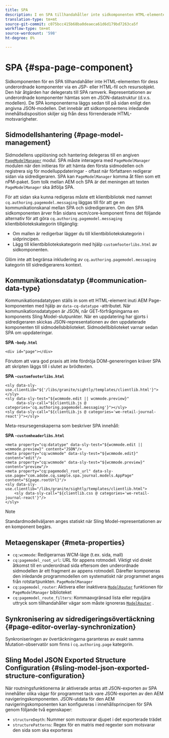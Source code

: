 ```yaml
---
title: SPA
description: I en SPA tillhandahåller inte sidkomponenten HTML-elementen för dess underordnade komponenter, utan delegerar i stället detta till det SPA ramverket. Det här dokumentet förklarar hur det gör sidkomponenten i ett SPA unik.
translation-type: tm+mt
source-git-commit: c075bcc415b68ba0deaeca61d6d179bd7263ca5f
workflow-type: tm+mt
source-wordcount: '598'
ht-degree: 0%

---
```



# SPA {#spa-page-component}

Sidkomponenten för en SPA tillhandahåller inte HTML-elementen för dess underordnade komponenter via en JSP- eller HTML-fil och resursobjekt. Den här åtgärden har delegerats till SPA ramverk. Representationen av underordnade komponenter hämtas som en JSON-datastruktur (d.v.s. modellen). De SPA komponenterna läggs sedan till på sidan enligt den angivna JSON-modellen. Det innebär att sidkomponentens inledande innehållsdisposition skiljer sig från dess förrenderade HTML-motsvarigheter.

## Sidmodellshantering {#page-model-management}

Sidmodellens upplösning och hantering delegeras till en angiven [`PageModelManager`](blueprint.md#pagemodelmanager) modul. SPA måste interagera med `PageModelManager` modulen när den initieras för att hämta den första sidmodellen och registrera sig för modelluppdateringar - oftast när författaren redigerar sidan via sidredigeraren. SPA kan `PageModelManager` komma åt filen som ett nPM-paket. Som tolk mellan AEM och SPA är det meningen att texten `PageModelManager` ska åtfölja SPA.

För att sidan ska kunna redigeras måste ett klientbibliotek med namnet `cq.authoring.pagemodel.messaging` läggas till för att ge en kommunikationskanal mellan SPA och sidredigeraren. Om den SPA sidkomponenten ärver från sidans wcm/core-komponent finns det följande alternativ för att göra `cq.authoring.pagemodel.messaging` klientbibliotekskategorin tillgänglig:

* Om mallen är redigerbar lägger du till klientbibliotekskategorin i sidprincipen.
* Lägg till klientbibliotekskategorin med hjälp `customfooterlibs.html` av sidkomponenten.

Glöm inte att begränsa inkludering av `cq.authoring.pagemodel.messaging` kategorin till sidredigerarens kontext.

## Kommunikationsdatatyp {#communication-data-type}

Kommunikationsdatatypen ställs in som ett HTML-element inuti AEM Page-komponenten med hjälp av `data-cq-datatype` -attributet. När kommunikationsdatatypen är JSON, når GET-förfrågningarna en komponents Sling Model-slutpunkter. När en uppdatering har gjorts i sidredigeraren skickas JSON-representationen av den uppdaterade komponenten till sidmodellsbiblioteket. Sidmodellbiblioteket varnar sedan SPA om uppdateringar.

**SPA -`body.html`**

```
<div id="page"></div>
```

Förutom att vara god praxis att inte fördröja DOM-genereringen kräver SPA att skripten läggs till i slutet av brödtexten.

**SPA -`customfooterlibs.html`**

```
<sly data-sly-use.clientLib="${'/libs/granite/sightly/templates/clientlib.html'}"></sly>
<sly data-sly-test="${wcmmode.edit || wcmmode.preview}"
     data-sly-call="${clientLib.js @ categories='cq.authoring.pagemodel.messaging'}"></sly>
<sly data-sly-call="${clientLib.js @ categories='we-retail-journal-react'}"></sly>
```

Meta-resursegenskaperna som beskriver SPA innehåll:

**SPA -`customheaderlibs.html`**

```
<meta property="cq:datatype" data-sly-test="${wcmmode.edit || wcmmode.preview}" content="JSON"/>
<meta property="cq:wcmmode" data-sly-test="${wcmmode.edit}" content="edit"/>
<meta property="cq:wcmmode" data-sly-test="${wcmmode.preview}" content="preview"/>
<meta property="cq:pagemodel_root_url" data-sly-use.page="com.adobe.cq.sample.spa.journal.models.AppPage" content="${page.rootUrl}"/>
<sly data-sly-use.clientlib="/libs/granite/sightly/templates/clientlib.html">
    <sly data-sly-call="${clientlib.css @ categories='we-retail-journal-react'}"/>
</sly>
```

>[!NOTE]
>
>Standardmodellväljaren anges statiskt när Sling Model-representationen av en komponent begärs.

## Metaegenskaper {#meta-properties}

* `cq:wcmmode`: Redigerarnas WCM-läge (t.ex. sida, mall)
* `cq:pagemodel_root_url`: URL för appens rotmodell. Viktigt vid direkt åtkomst till en underordnad sida eftersom den underordnade sidmodellen är ett fragment av appens rotmodell. Därefter komponeras den inledande programmodellen om systematiskt när programmet anges från rotstartpunkten. `PageModelManager`
* `cq:pagemodel_router`: Aktivera eller inaktivera [`ModelRouter`](routing.md) funktionen för `PageModelManager` biblioteket
* `cq:pagemodel_route_filters`: Kommaavgränsad lista eller reguljära uttryck som tillhandahåller vägar som måste ignoreras [`ModelRouter`](routing.md) .

## Synkronisering av sidredigeringsövertäckning {#page-editor-overlay-synchronization}

Synkroniseringen av övertäckningarna garanteras av exakt samma Mutation-observatör som finns i `cq.authoring.page` kategorin.

## Sling Model JSON Exported Structure Configuration {#sling-model-json-exported-structure-configuration}

När routningsfunktionerna är aktiverade antas att JSON-exporten av SPA innehåller olika vägar för programmet tack vare JSON-exporten av den AEM navigeringskomponenten. JSON-utdata för den AEM navigeringskomponenten kan konfigureras i innehållsprincipen för SPA genom följande två egenskaper:

* `structureDepth`: Nummer som motsvarar djupet i det exporterade trädet
* `structurePatterns`: Regex för en matris med regexter som motsvarar den sida som ska exporteras
